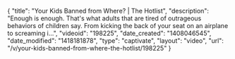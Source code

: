 {
    "title": "Your Kids Banned from Where? | The Hotlist",
    "description": "Enough is enough. That's what adults that are tired of outrageous behaviors of children say. From kicking the back of your seat on an airplane to screaming i...",
    "videoid": "198225",
    "date_created": "1408046545",
    "date_modified": "1418181878",
    "type": "captivate",
    "layout": "video",
    "url": "\/v\/your-kids-banned-from-where-the-hotlist\/198225"
}